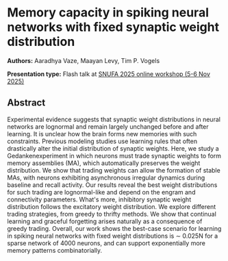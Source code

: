 # Memory capacity in spiking neural networks with fixed synaptic weight distribution

**Authors:** Aaradhya Vaze, Maayan Levy, Tim P. Vogels 
                           


**Presentation type:** Flash talk at [SNUFA 2025 online workshop (5-6 Nov 2025)](https://snufa.net/2025)

## Abstract

Experimental evidence suggests that synaptic weight distributions in neural networks are lognormal and remain largely unchanged before and after learning. It is unclear how the brain forms new memories with such constraints. Previous modeling studies use learning rules that often drastically alter the initial distribution of synaptic weights. Here, we study a Gedankenexperiment in which neurons must trade synaptic weights to form memory assemblies (MA), which automatically preserves the weight distribution. We show that trading weights can allow the formation of stable MAs, with neurons exhibiting asynchronous irregular dynamics during baseline and recall activity. Our results reveal the best weight distributions for such trading are lognormal-like and depend on the engram and connectivity parameters. What's more, inhibitory synaptic weight distribution follows the excitatory weight distribution. We explore different trading strategies, from greedy to thrifty methods. We show that continual learning and graceful forgetting arises naturally as a consequence of greedy trading. Overall, our work shows the best-case scenario for learning in spiking neural networks with fixed weight distributions is ∼ 0.025N for a sparse network of 4000 neurons, and can support exponentially more memory patterns combinatorially.